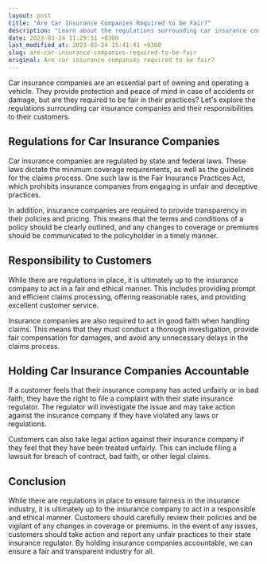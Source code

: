 ```yaml
---
layout: post
title: "Are Car Insurance Companies Required to be Fair?"
description: "Learn about the regulations surrounding car insurance companies and whether or not they are required to be fair in their practices."
date: 2023-03-24 11:29:31 +0300
last_modified_at: 2023-03-24 15:41:41 +0300
slug: are-car-insurance-companies-required-to-be-fair
original: Are car insurance companies required to be fair?
---
```

Car insurance companies are an essential part of owning and operating a vehicle. They provide protection and peace of mind in case of accidents or damage, but are they required to be fair in their practices? Let's explore the regulations surrounding car insurance companies and their responsibilities to their customers.

## Regulations for Car Insurance Companies

Car insurance companies are regulated by state and federal laws. These laws dictate the minimum coverage requirements, as well as the guidelines for the claims process. One such law is the Fair Insurance Practices Act, which prohibits insurance companies from engaging in unfair and deceptive practices.

In addition, insurance companies are required to provide transparency in their policies and pricing. This means that the terms and conditions of a policy should be clearly outlined, and any changes to coverage or premiums should be communicated to the policyholder in a timely manner.

## Responsibility to Customers

While there are regulations in place, it is ultimately up to the insurance company to act in a fair and ethical manner. This includes providing prompt and efficient claims processing, offering reasonable rates, and providing excellent customer service.

Insurance companies are also required to act in good faith when handling claims. This means that they must conduct a thorough investigation, provide fair compensation for damages, and avoid any unnecessary delays in the claims process.

## Holding Car Insurance Companies Accountable

If a customer feels that their insurance company has acted unfairly or in bad faith, they have the right to file a complaint with their state insurance regulator. The regulator will investigate the issue and may take action against the insurance company if they have violated any laws or regulations.

Customers can also take legal action against their insurance company if they feel that they have been treated unfairly. This can include filing a lawsuit for breach of contract, bad faith, or other legal claims.

## Conclusion

While there are regulations in place to ensure fairness in the insurance industry, it is ultimately up to the insurance company to act in a responsible and ethical manner. Customers should carefully review their policies and be vigilant of any changes in coverage or premiums. In the event of any issues, customers should take action and report any unfair practices to their state insurance regulator. By holding insurance companies accountable, we can ensure a fair and transparent industry for all.